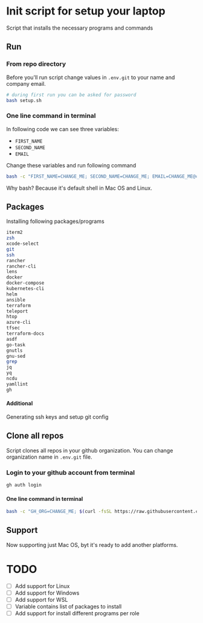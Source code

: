 # Init script for setup your laptop

Script that installs the necessary programs and commands

## Run

### From repo directory

Before you'll run script change values in `.env.git` to your name and company email.
```bash
# during first run you can be asked for password
bash setup.sh
```
### One line command in terminal
In following code we can see three variables:

- `FIRST_NAME`
- `SECOND_NAME`
- `EMAIL`

Change these variables and run following command
```bash 
bash -c "FIRST_NAME=CHANGE_ME; SECOND_NAME=CHANGE_ME; EMAIL=CHANGE_ME@cmgx.io $(curl -fsSL https://raw.githubusercontent.com/lzima/bash-init-script/main/setup.sh)"
```

Why bash? Because it's default shell in Mac OS and Linux.

## Packages

Installing following packages/programs

```bash
iterm2
zsh
xcode-select
git
ssh
rancher
rancher-cli
lens
docker
docker-compose
kubernetes-cli
helm
ansible
terraform
teleport
htop
azure-cli
tfsec
terraform-docs
asdf
go-task
gnutls
gnu-sed
grep
jq
yq
ncdu
yamllint
gh
```

#### Additional

Generating ssh keys and setup git config


## Clone all repos

Script clones all repos in your github organization. You can change organization name in `.env.git` file.

### Login to your github account from terminal

```bash 
gh auth login
```

#### One line command in terminal
```bash
bash -c "GH_ORG=CHANGE_ME; $(curl -fsSL https://raw.githubusercontent.com/lzima/bash-init-script/main/clone-all-repos.sh)"
```

## Support

Now supporting just Mac OS, byt it's ready to add another platforms.

# TODO

- [ ] Add support for Linux
- [ ] Add support for Windows
- [ ] Add support for WSL
- [ ] Variable contains list of packages to install
- [ ] Add support for install different programs per role
